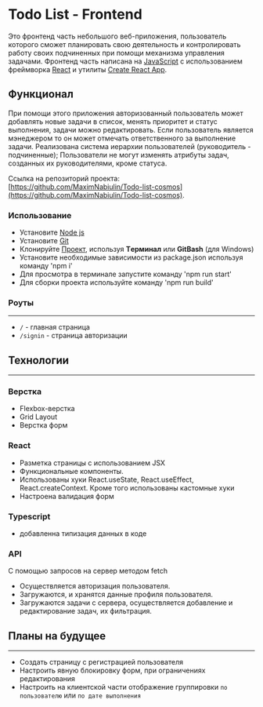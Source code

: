 # Todo List - Frontend

Это фронтенд часть небольшого веб-приложения, пользователь которого сможет
планировать свою деятельность и контролировать работу своих подчиненных при
помощи механизма управления задачами.
Фронтенд часть написана на [JavaScript](https://developer.mozilla.org/ru/docs/Web/JavaScript) с использованием фреймворка [React](https://reactjs.org/) и утилиты [Create React App](https://create-react-app.dev/).

## Функционал
При помощи этого приложения авторизованный пользователь может добавлять новые задачи в список, менять приоритет и статус выполнения, задачи можно редактировать. Если пользователь является мэнеджером то он может отмечать ответственного за выполнение задачи.
Реализована система иерархии пользователей (руководитель - подчиненные);
Пользователи не могут изменять атрибуты задач, созданных их руководителями,
кроме статуса.

Ссылка на репозиторий проекта: [https://github.com/MaximNabiulin/Todo-list-cosmos](https://github.com/MaximNabiulin/Todo-list-cosmos).

### Использование

* Установите [Node js](https://nodejs.org/en/)
* Установите [Git](https://git-scm.com/download/)
* Клонируйте [Проект](https://github.com/MaximNabiulin/Todo-list-cosmos), используя **Tерминал** или **GitBash** (для Windows)
* Установите необходимые зависимости из package.json используя команду 'npm i'
* Для просмотра в терминале запустите команду 'npm run start'
* Для сборки проекта используйте команду 'npm run build'

### Роуты
------
* `/` - главная страница
* `/signin` - страница авторизации

## Технологии
------
### Верстка
* Flexbox-верстка
* Grid Layout
* Верстка форм

### React
* Разметка страницы с использованием JSX
* Функциональные компоненты.
* Использованы хуки React.useState, React.useEffect,
React.createContext. Кроме того использованы кастомные хуки
* Настроена валидация форм

### Typescript
* добавленна типизация данных в коде

### API
С помощью запросов на сервер методом fetch
* Осуществляется авторизация пользователя.
* Загружаются, и хранятся данные профиля пользователя.
* Загружаются задачи с сервера, осуществляется добавление и редактирование задач, их фильтрация.

## Планы на будущее
------
* Создать страницу с регистрацией пользователя
* Настроить явную блокировку форм, при ограничениях редактирования
* Настроить на клиентской части отображение группировки `по пользователю` или `по дате выполнения`